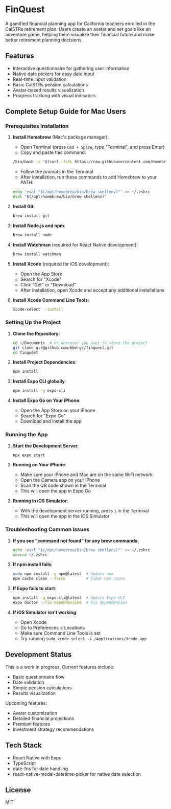 # FinQuest

A gamified financial planning app for California teachers enrolled in the CalSTRs retirement plan. Users create an avatar and set goals like an adventure game, helping them visualize their financial future and make better retirement planning decisions.

## Features

- Interactive questionnaire for gathering user information
- Native date pickers for easy date input
- Real-time input validation
- Basic CalSTRs pension calculations
- Avatar-based results visualization
- Progress tracking with visual indicators

## Complete Setup Guide for Mac Users

### Prerequisites Installation

1. **Install Homebrew** (Mac's package manager):
   - Open Terminal (press `Cmd + Space`, type "Terminal", and press Enter)
   - Copy and paste this command:
   ```bash
   /bin/bash -c "$(curl -fsSL https://raw.githubusercontent.com/Homebrew/install/HEAD/install.sh)"
   ```
   - Follow the prompts in the Terminal
   - After installation, run these commands to add Homebrew to your PATH:
   ```bash
   echo 'eval "$(/opt/homebrew/bin/brew shellenv)"' >> ~/.zshrc
   eval "$(/opt/homebrew/bin/brew shellenv)"
   ```

2. **Install Git**:
   ```bash
   brew install git
   ```

3. **Install Node.js and npm**:
   ```bash
   brew install node
   ```

4. **Install Watchman** (required for React Native development):
   ```bash
   brew install watchman
   ```

5. **Install Xcode** (required for iOS development):
   - Open the App Store
   - Search for "Xcode"
   - Click "Get" or "Download"
   - After installation, open Xcode and accept any additional installations

6. **Install Xcode Command Line Tools**:
   ```bash
   xcode-select --install
   ```

### Setting Up the Project

1. **Clone the Repository**:
   ```bash
   cd ~/Documents  # or wherever you want to store the project
   git clone git@github.com:kbergs/finquest.git
   cd finquest
   ```

2. **Install Project Dependencies**:
   ```bash
   npm install
   ```

3. **Install Expo CLI globally**:
   ```bash
   npm install -g expo-cli
   ```

4. **Install Expo Go on Your iPhone**:
   - Open the App Store on your iPhone
   - Search for "Expo Go"
   - Download and install the app

### Running the App

1. **Start the Development Server**:
   ```bash
   npx expo start
   ```

2. **Running on Your iPhone**:
   - Make sure your iPhone and Mac are on the same WiFi network
   - Open the Camera app on your iPhone
   - Scan the QR code shown in the Terminal
   - This will open the app in Expo Go

3. **Running in iOS Simulator**:
   - With the development server running, press `i` in the Terminal
   - This will open the app in the iOS Simulator

### Troubleshooting Common Issues

1. **If you see "command not found" for any brew commands**:
   ```bash
   echo 'eval "$(/opt/homebrew/bin/brew shellenv)"' >> ~/.zshrc
   source ~/.zshrc
   ```

2. **If npm install fails**:
   ```bash
   sudo npm install -g npm@latest  # Update npm
   npm cache clean --force         # Clear npm cache
   ```

3. **If Expo fails to start**:
   ```bash
   npm install -g expo-cli@latest  # Update Expo CLI
   expo doctor --fix-dependencies  # Fix dependencies
   ```

4. **If iOS Simulator isn't working**:
   - Open Xcode
   - Go to Preferences > Locations
   - Make sure Command Line Tools is set
   - Try running `sudo xcode-select -s /Applications/Xcode.app`

## Development Status

This is a work in progress. Current features include:
- Basic questionnaire flow
- Date validation
- Simple pension calculations
- Results visualization

Upcoming features:
- Avatar customization
- Detailed financial projections
- Premium features
- Investment strategy recommendations

## Tech Stack

- React Native with Expo
- TypeScript
- date-fns for date handling
- react-native-modal-datetime-picker for native date selection

## License

MIT
